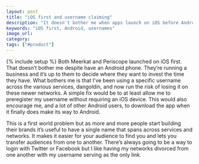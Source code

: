 ```yaml
---
layout: post
title: "iOS first and username claiming"
description: "It doesn't bother me when apps launch on iOS before Android. What bothers me is that I can't reserve my username."
keywords: "iOS first, Android, usernames"
image_url:
category:
tags: ["#product"]
---
```

{% include setup %}
Both Meerkat and Periscope launched on iOS first. That doesn’t bother me despite have an Android phone. They’re running a business and it’s up to them to decide where they want to invest the time they have. What bothers me is that I’ve been using a specific username across the various services, dangoldin, and now run the risk of losing it on these newer networks. A simple fix would be to at least allow me to preregister my username without requiring an iOS device. This would also encourage me, and a lot of other Android users, to download the app when it finally does make its way to Android.

This is a first world problem but as more and more people start building their brands it’s useful to have a single name that spans across services and networks. It makes it easier for your audience to find you and lets you transfer audiences from one to another. There’s always going to be a way to login with Twitter or Facebook but I like having my networks divorced from one another with my username serving as the only link.
